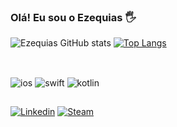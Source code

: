 ### Olá! Eu sou o Ezequias 🖐️

![Ezequias GitHub stats](https://github-readme-stats.vercel.app/api?username=DevEzequias&show_icons=true&theme=tokyonight) 
[![Top Langs](https://github-readme-stats.vercel.app/api/top-langs/?username=DevEzequias&theme=tokyonight)](https://github.com/DevEzequias/github-readme-stats)
 

##

<div style="display: inline_block"><br/>
<img alt="ios" src="https://img.shields.io/badge/iOS-000000?style=for-the-badge&logo=ios&logoColor=white"/>
<img alt="swift" src="https://img.shields.io/badge/Swift-FA7343?style=for-the-badge&logo=swift&logoColor=white"/>
<img alt="kotlin" src="https://img.shields.io/badge/Kotlin-0095D5?&style=for-the-badge&logo=kotlin&logoColor=white"/>
</div>

##

[![Linkedin](https://img.shields.io/badge/LinkedIn-0077B5?style=for-the-badge&logo=linkedin&logoColor=white)](https://www.linkedin.com/in/ezequias-santos-ribeiro-b947b947/)
[![Steam](https://img.shields.io/badge/Steam-000000?style=for-the-badge&logo=steam&logoColor=white)](https://steamcommunity.com/profiles/76561198181565178/)
